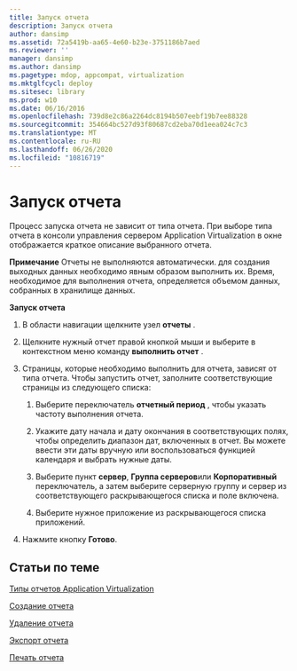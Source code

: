 ```yaml
---
title: Запуск отчета
description: Запуск отчета
author: dansimp
ms.assetid: 72a5419b-aa65-4e60-b23e-3751186b7aed
ms.reviewer: ''
manager: dansimp
ms.author: dansimp
ms.pagetype: mdop, appcompat, virtualization
ms.mktglfcycl: deploy
ms.sitesec: library
ms.prod: w10
ms.date: 06/16/2016
ms.openlocfilehash: 739d8e2c86a2264dc8194b507eebf19b7ee88328
ms.sourcegitcommit: 354664bc527d93f80687cd2eba70d1eea024c7c3
ms.translationtype: MT
ms.contentlocale: ru-RU
ms.lasthandoff: 06/26/2020
ms.locfileid: "10816719"
---
```

# Запуск отчета


Процесс запуска отчета не зависит от типа отчета. При выборе типа отчета в консоли управления сервером Application Virtualization в окне отображается краткое описание выбранного отчета.

**Примечание**  Отчеты не выполняются автоматически. для создания выходных данных необходимо явным образом выполнить их. Время, необходимое для выполнения отчета, определяется объемом данных, собранных в хранилище данных.

 

**Запуск отчета**

1.  В области навигации щелкните узел **отчеты** .

2.  Щелкните нужный отчет правой кнопкой мыши и выберите в контекстном меню команду **выполнить отчет** .

3.  Страницы, которые необходимо выполнить для отчета, зависят от типа отчета. Чтобы запустить отчет, заполните соответствующие страницы из следующего списка:

    1.  Выберите переключатель **отчетный период** , чтобы указать частоту выполнения отчета.

    2.  Укажите дату начала и дату окончания в соответствующих полях, чтобы определить диапазон дат, включенных в отчет. Вы можете ввести эти даты вручную или воспользоваться функцией календаря и выбрать нужные даты.

    3.  Выберите пункт **сервер**, **Группа серверов**или **Корпоративный** переключатель, а затем выберите серверную группу и сервер из соответствующего раскрывающегося списка и поле включена.

    4.  Выберите нужное приложение из раскрывающегося списка приложений.

4.  Нажмите кнопку **Готово**.

## Статьи по теме


[Типы отчетов Application Virtualization](application-virtualization-report-types.md)

[Создание отчета](how-to-create-a-reportserver.md)

[Удаление отчета](how-to-delete-a-reportserver.md)

[Экспорт отчета](how-to-export-a-reportserver.md)

[Печать отчета](how-to-print-a-reportserver.md)

 

 





